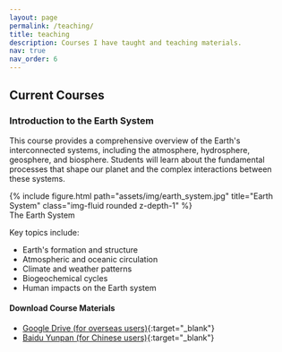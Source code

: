 ```yaml
---
layout: page
permalink: /teaching/
title: teaching
description: Courses I have taught and teaching materials.
nav: true
nav_order: 6
---
```


## Current Courses

### Introduction to the Earth System

This course provides a comprehensive overview of the Earth's interconnected systems, including the atmosphere, hydrosphere, geosphere, and biosphere. Students will learn about the fundamental processes that shape our planet and the complex interactions between these systems.

<div class="row">
    <div class="col-sm mt-3 mt-md-0">
        {% include figure.html path="assets/img/earth_system.jpg" title="Earth System" class="img-fluid rounded z-depth-1" %}
    </div>
</div>
<div class="caption">
    The Earth System
</div>

Key topics include:
- Earth's formation and structure
- Atmospheric and oceanic circulation
- Climate and weather patterns
- Biogeochemical cycles
- Human impacts on the Earth system

#### Download Course Materials

- [Google Drive (for overseas users)](https://drive.google.com/file/d/your_file_id_here/view?usp=sharing){:target="_blank"}
- [Baidu Yunpan (for Chinese users)](https://pan.baidu.com/s/your_share_code_here){:target="_blank"}
